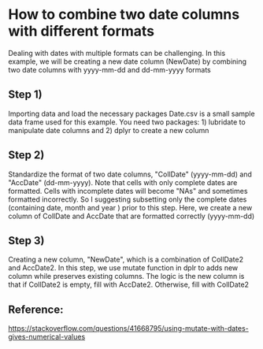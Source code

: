 # How to combine two date columns with different formats 
Dealing with dates with multiple formats can be challenging. In this example, we will be creating a new date column (NewDate) by combining two date columns with yyyy-mm-dd and dd-mm-yyyy formats

## Step 1) 
Importing data and load the necessary packages
Date.csv is a small sample data frame used for this example. You need two packages: 1) lubridate to manipulate date columns and 2) dplyr to create a new column

## Step 2)
Standardize the format of two date columns, "CollDate" (yyyy-mm-dd) and "AccDate" (dd-mm-yyyy). Note that cells with only complete dates are formatted. Cells with incomplete dates will become "NAs" and sometimes formatted incorrectly. So I suggesting subsetting only the complete dates (containing date, month and year ) prior to this step. Here, we create a new column of CollDate and AccDate that are formatted correctly (yyyy-mm-dd)

## Step 3) 
Creating a new column, "NewDate", which is a combination of CollDate2 and AccDate2. In this step, we use mutate function in dplr to adds new column while preserves existing columns. The logic is the new column is that if CollDate2 is empty, fill with AccDate2. Otherwise, fill with CollDate2

## Reference:
https://stackoverflow.com/questions/41668795/using-mutate-with-dates-gives-numerical-values
